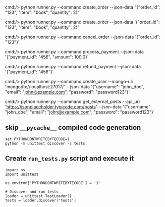 cmd:/> python runner.py --command create_order --json-data "{\"order_id\": \"123\", \"item\": \"book\", \"quantity\": 2}" 

cmd:/> python runner.py --command create_order --json-data '{"order_id": "123", "item": "book", "quantity": 2}'

cmd:/> python runner.py --command cancel_order --json-data '{"order_id": "123"}'

cmd:/> python runner.py --command process_payment --json-data '{"payment_id": "456", "amount": 100.0}'

cmd:/> python runner.py --command refund_payment --json-data '{"payment_id": "456"}'

cmd:/> python runner.py --command create_user --mongo-uri 'mongodb://localhost:27017/' --json-data '{"username": "john_doe", "email": "john@example.com", "password": "password123"}'

cmd:/> python runner.py --command get_external_posts --api_uri 'https://jsonplaceholder.typicode.com/posts' --json-data '{"username": "john_doe", "email": "john@example.com", "password": "password123"}'


## skip `__pycache__` compiled code generation

    set PYTHONDONTWRITEBYTECODE=1
    python -m unittest discover -s tests


## Create `run_tests.py` script and execute it

    import os
    import unittest
    
    os.environ['PYTHONDONTWRITEBYTECODE'] = '1'
    
    # Discover and run tests
    loader = unittest.TestLoader()
    tests = loader.discover('tests')

